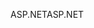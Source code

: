 <span data-ttu-id="0be47-101">ASP.NET</span><span class="sxs-lookup"><span data-stu-id="0be47-101">ASP.NET</span></span>